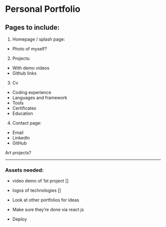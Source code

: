 # Personal Portfolio

## Pages to include:
1. Homepage / splash page:
- Photo of myself? 

2. Projects:
- With demo videos 
- Github links

3. Cv
- Coding experience
- Languages and framework
- Tools
- Certificates 
- Education 

4. Contact page:
- Email
- LinkedIn
- GitHub

Art projects?

---

### Assets needed:

- video demo of 1st project []
- logos of technologies []



- Look at other portfolios for ideas
- Make sure they’re done via react js
- Deploy
